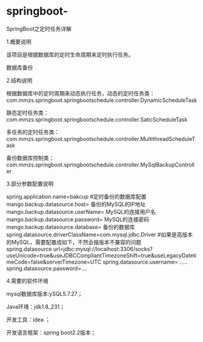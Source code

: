 # springboot-
SpringBoot之定时任务详解

1.概要说明

  该项目是根据数据库的定时生命周期来定时执行任务。
  
  数据库备份


2.结构说明

  根据数据库中的定时周期来动态执行任务，动态的定时任务类：com.mmzs.springboot.springbootschedule.controller.DynamicScheduleTask
  
  静态定时任务类：com.mmzs.springboot.springbootschedule.controller.SaticScheduleTask
  
  多任务的定时任务类：com.mmzs.springboot.springbootschedule.controller.MultithreadScheduleTask
  
  备份数据库控制类：com.mmzs.springboot.springbootschedule.controller.MySqlBackupController
  
 
3.部分参数配置说明

spring.application.name=bakcup
#定时备份的数据库配置
mango.backup.datasource.host= 备份的MySQL的IP地址
mango.backup.datasource.userName= MySQL的连接用户名
mango.backup.datasource.password= MySQL的连接密码
mango.backup.datasource.database= 备份的数据库
spring.datasource.driverClassName=com.mysql.jdbc.Driver
#如果是高版本的MySQL，需要配置成如下，不然会报版本不兼容的问题
spring.datasource.url=jdbc:mysql://localhost:3306/socks?useUnicode=true&useJDBCCompliantTimezoneShift=true&useLegacyDatetimeCode=false&serverTimezone=UTC
spring.datasource.username= .....
spring.datasource.password=....

4.需要的软件环境

  mysql数据库版本:ySQL5.7.27；
  
  Java环境：jdk1.8_231；
  
  开发工具：idea ；
  
  开发语言框架：spring boot2.2版本；
